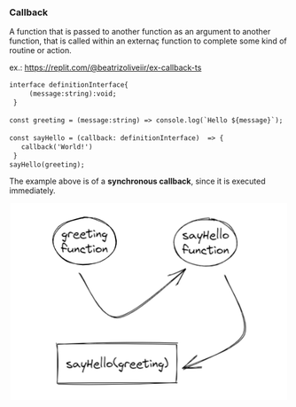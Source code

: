 ### Callback
A function that is passed to another function as an argument to another function, that is called within an externaç function to complete some kind of routine or action.

ex.: https://replit.com/@beatrizoliveiir/ex-callback-ts
```tsx
interface definitionInterface{
     (message:string):void;
 }

const greeting = (message:string) => console.log(`Hello ${message}`);

const sayHello = (callback: definitionInterface)  => {
   callback('World!')
 }
sayHello(greeting);
```

The example above is of a **synchronous callback**, since it is executed immediately. 

<div align="center" id="top"> 
    <img width="500" src="../img/callback.png" />
</div>